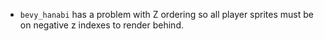 - `bevy_hanabi` has a problem with Z ordering so all player sprites must be on negative z indexes to render behind.